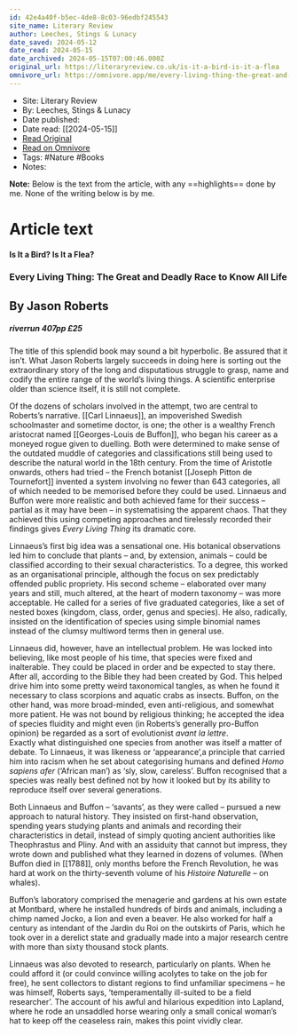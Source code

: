 ```yaml
---
id: 42e4a40f-b5ec-4de8-8c03-96edbf245543
site_name: Literary Review
author: Leeches, Stings & Lunacy
date_saved: 2024-05-12
date_read: 2024-05-15
date_archived: 2024-05-15T07:00:46.000Z
original_url: https://literaryreview.co.uk/is-it-a-bird-is-it-a-flea
omnivore_url: https://omnivore.app/me/every-living-thing-the-great-and-deadly-race-to-know-all-life-by-18f6c5e44d2
---
```


 - Site: Literary Review
 - By: Leeches, Stings & Lunacy
 - Date published: 
 - Date read: [[2024-05-15]]
 - [Read Original](https://literaryreview.co.uk/is-it-a-bird-is-it-a-flea)
 - [Read on Omnivore](https://omnivore.app/me/every-living-thing-the-great-and-deadly-race-to-know-all-life-by-18f6c5e44d2)
 - Tags: #Nature #Books 
 - Notes: 

**Note:** Below is the text from the article, with any ==highlights== done by me. None of the writing below is by me.

# Article text
#### Is It a Bird? Is It a Flea?

### Every Living Thing: The Great and Deadly Race to Know All Life

## By Jason Roberts

#####  riverrun 407pp £25 

The title of this splendid book may sound a bit hyperbolic. Be assured that it isn’t. What Jason Roberts largely succeeds in doing here is sorting out the extraordinary story of the long and disputatious struggle to grasp, name and codify the entire range of the world’s living things. A scientific enterprise older than science itself, it is still not complete.

Of the dozens of scholars involved in the attempt, two are central to Roberts’s narrative. [[Carl Linnaeus]], an impoverished Swedish schoolmaster and sometime doctor, is one; the other is a wealthy French aristocrat named [[Georges-Louis de Buffon]], who began his career as a moneyed rogue given to duelling. Both were determined to make sense of the outdated muddle of categories and classifications still being used to describe the natural world in the 18th century. From the time of Aristotle onwards, others had tried – the French botanist [[Joseph Pitton de Tournefort]] invented a system involving no fewer than 643 categories, all of which needed to be memorised before they could be used. Linnaeus and Buffon were more realistic and both achieved fame for their success – partial as it may have been – in systematising the apparent chaos. That they achieved this using competing approaches and tirelessly recorded their findings gives _Every Living Thing_ its dramatic core.

Linnaeus’s first big idea was a sensational one. His botanical observations led him to conclude that plants – and, by extension, animals – could be classified according to their sexual characteristics. To a degree, this worked as an organisational principle, although the focus on sex predictably offended public propriety. His second scheme – elaborated over many years and still, much altered, at the heart of modern taxonomy – was more acceptable. He called for a series of five graduated categories, like a set of nested boxes (kingdom, class, order, genus and species). He also, radically, insisted on the identification of species using simple binomial names instead of the clumsy multiword terms then in general use.

Linnaeus did, however, have an intellectual problem. He was locked into believing, like most people of his time, that species were fixed and inalterable. They could be placed in order and be expected to stay there. After all, according to the Bible they had been created by God. This helped drive him into some pretty weird taxonomical tangles, as when he found it necessary to class scorpions and aquatic crabs as insects. Buffon, on the other hand, was more broad-minded, even anti-religious, and somewhat more patient. He was not bound by religious thinking; he accepted the idea of species fluidity and might even (in Roberts’s generally pro-Buffon opinion) be regarded as a sort of evolutionist _avant la lettre_.  
Exactly what distinguished one species from another was itself a matter of debate. To Linnaeus, it was likeness or ‘appearance’,a principle that carried him into racism when he set about categorising humans and defined _Homo sapiens afer_ (‘African man’) as ‘sly, slow, careless’. Buffon recognised that a species was really best defined not by how it looked but by its ability to reproduce itself over several generations.

Both Linnaeus and Buffon – ‘savants’, as they were called – pursued a new approach to natural history. They insisted on first-hand observation, spending years studying plants and animals and recording their characteristics in detail, instead of simply quoting ancient authorities like Theophrastus and Pliny. And with an assiduity that cannot but impress, they wrote down and published what they learned in dozens of volumes. (When Buffon died in [[1788]], only months before the French Revolution, he was hard at work on the thirty-seventh volume of his _Histoire Naturelle_ – on whales).

Buffon’s laboratory comprised the menagerie and gardens at his own estate at Montbard, where he installed hundreds of birds and animals, including a chimp named Jocko, a lion and even a beaver. He also worked for half a century as intendant of the Jardin du Roi on the outskirts of Paris, which he took over in a derelict state and gradually made into a major research centre with more than sixty thousand stock plants.

Linnaeus was also devoted to research, particularly on plants. When he could afford it (or could convince willing acolytes to take on the job for free), he sent collectors to distant regions to find unfamiliar specimens – he was himself, Roberts says, ‘temperamentally ill-suited to be a field researcher’. The account of his awful and hilarious expedition into Lapland, where he rode an unsaddled horse wearing only a small conical woman’s hat to keep off the ceaseless rain, makes this point vividly clear.

